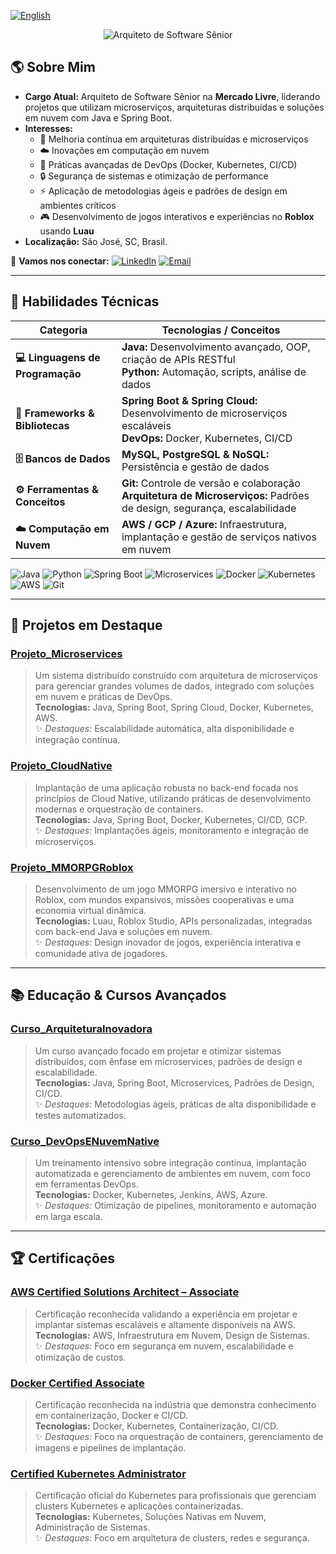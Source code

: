 [![English](https://img.shields.io/badge/English-Click%20Here-blue)](README.md)


<div align="center">
  <img src="https://readme-typing-svg.herokuapp.com?color=%2330A3DC&size=28&center=true&vCenter=true&width=800&lines=Arquiteto+de+Software+Sênior;💻+Java+|+Spring+Boot+|+Microservices+|+Cloud+|+DevOps" alt="Arquiteto de Software Sênior">
</div>

## 🌎 Sobre Mim  
- **Cargo Atual:** Arquiteto de Software Sênior na **Mercado Livre**, liderando projetos que utilizam microserviços, arquiteturas distribuídas e soluções em nuvem com Java e Spring Boot.  
- **Interesses:**  
  - 🚀 Melhoria contínua em arquiteturas distribuídas e microserviços  
  - ☁️ Inovações em computação em nuvem  
  - 🔧 Práticas avançadas de DevOps (Docker, Kubernetes, CI/CD)  
  - 🔒 Segurança de sistemas e otimização de performance  
  - ⚡ Aplicação de metodologias ágeis e padrões de design em ambientes críticos  
  - 🎮 Desenvolvimento de jogos interativos e experiências no **Roblox** usando **Luau**  
- **Localização:** São José, SC, Brasil.  

💬 **Vamos nos conectar:** [![LinkedIn](https://img.shields.io/badge/LinkedIn-0077B5?style=flat&logo=linkedin&logoColor=fff)](https://www.linkedin.com/in/seuusuario/)
[![Email](https://img.shields.io/badge/Email-D14836?style=flat&logo=gmail&logoColor=fff)](mailto:seuemail@example.com)

---

## 🎯 Habilidades Técnicas

| Categoria                     | Tecnologias / Conceitos                                                                                                                                                  |
| ----------------------------- | ----------------------------------------------------------------------------------------------------------------------------------------------------------------------- |
| **💻 Linguagens de Programação** | **Java:** Desenvolvimento avançado, OOP, criação de APIs RESTful<br>**Python:** Automação, scripts, análise de dados                                                               |
| **🔧 Frameworks & Bibliotecas** | **Spring Boot & Spring Cloud:** Desenvolvimento de microserviços escaláveis<br>**DevOps:** Docker, Kubernetes, CI/CD                                                                |
| **🗄️ Bancos de Dados**         | **MySQL, PostgreSQL & NoSQL:** Persistência e gestão de dados                                                                                                         |
| **⚙️ Ferramentas & Conceitos**  | **Git:** Controle de versão e colaboração<br>**Arquitetura de Microserviços:** Padrões de design, segurança, escalabilidade                                                      |
| **☁️ Computação em Nuvem**      | **AWS / GCP / Azure:** Infraestrutura, implantação e gestão de serviços nativos em nuvem                                                                                 |

![Java](https://img.shields.io/badge/Java-ED8B00?style=flat&logo=java&logoColor=fff) 
![Python](https://img.shields.io/badge/Python-3776AB?style=flat&logo=python&logoColor=fff) 
![Spring Boot](https://img.shields.io/badge/Spring%20Boot-6DB33F?style=flat&logo=spring&logoColor=fff) 
![Microservices](https://img.shields.io/badge/Microservices-000000?style=flat&logo=docker&logoColor=fff) 
![Docker](https://img.shields.io/badge/Docker-2496ED?style=flat&logo=docker&logoColor=fff) 
![Kubernetes](https://img.shields.io/badge/Kubernetes-326CE5?style=flat&logo=kubernetes&logoColor=fff) 
![AWS](https://img.shields.io/badge/AWS-232F3E?style=flat&logo=amazon-aws&logoColor=fff) 
![Git](https://img.shields.io/badge/Git-F05032?style=flat&logo=git&logoColor=fff)

---

## 🚀 Projetos em Destaque

### [Projeto_Microservices](https://github.com/yuricapella/Projeto_Microservices)
> Um sistema distribuído construído com arquitetura de microserviços para gerenciar grandes volumes de dados, integrado com soluções em nuvem e práticas de DevOps.  
**Tecnologias:** Java, Spring Boot, Spring Cloud, Docker, Kubernetes, AWS.  
✨ *Destaques:* Escalabilidade automática, alta disponibilidade e integração contínua.

### [Projeto_CloudNative](https://github.com/yuricapella/Projeto_CloudNative)
> Implantação de uma aplicação robusta no back-end focada nos princípios de Cloud Native, utilizando práticas de desenvolvimento modernas e orquestração de containers.  
**Tecnologias:** Java, Spring Boot, Docker, Kubernetes, CI/CD, GCP.  
✨ *Destaques:* Implantações ágeis, monitoramento e integração de microserviços.

### [Projeto_MMORPGRoblox](https://github.com/yuricapella/Projeto_MMORPGRoblox)
> Desenvolvimento de um jogo MMORPG imersivo e interativo no Roblox, com mundos expansivos, missões cooperativas e uma economia virtual dinâmica.  
**Tecnologias:** Luau, Roblox Studio, APIs personalizadas, integradas com back-end Java e soluções em nuvem.  
✨ *Destaques:* Design inovador de jogos, experiência interativa e comunidade ativa de jogadores.


---

## 📚 Educação & Cursos Avançados

### [Curso_ArquiteturaInovadora](#)
> Um curso avançado focado em projetar e otimizar sistemas distribuídos, com ênfase em microservices, padrões de design e escalabilidade.  
**Tecnologias:** Java, Spring Boot, Microservices, Padrões de Design, CI/CD.  
✨ *Destaques:* Metodologias ágeis, práticas de alta disponibilidade e testes automatizados.

### [Curso_DevOpsENuvemNative](#)
> Um treinamento intensivo sobre integração contínua, implantação automatizada e gerenciamento de ambientes em nuvem, com foco em ferramentas DevOps.  
**Tecnologias:** Docker, Kubernetes, Jenkins, AWS, Azure.  
✨ *Destaques:* Otimização de pipelines, monitoramento e automação em larga escala.

---

## 🏆 Certificações

### [AWS Certified Solutions Architect – Associate](#)
> Certificação reconhecida validando a experiência em projetar e implantar sistemas escaláveis e altamente disponíveis na AWS.  
**Tecnologias:** AWS, Infraestrutura em Nuvem, Design de Sistemas.  
✨ *Destaques:* Foco em segurança em nuvem, escalabilidade e otimização de custos.

### [Docker Certified Associate](#)
> Certificação reconhecida na indústria que demonstra conhecimento em containerização, Docker e CI/CD.  
**Tecnologias:** Docker, Kubernetes, Containerização, CI/CD.  
✨ *Destaques:* Foco na orquestração de containers, gerenciamento de imagens e pipelines de implantação.

### [Certified Kubernetes Administrator](#)
> Certificação oficial do Kubernetes para profissionais que gerenciam clusters Kubernetes e aplicações containerizadas.  
**Tecnologias:** Kubernetes, Soluções Nativas em Nuvem, Administração de Sistemas.  
✨ *Destaques:* Foco em arquitetura de clusters, redes e segurança.
